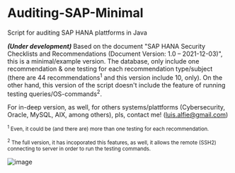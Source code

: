 # Auditing-SAP-Minimal
Script for auditing SAP HANA plattforms in Java

***(Under development)*** Based on the document "SAP HANA Security Checklists and Recommendations (Document Version: 1.0 – 2021-12-03)", this is a minimal/example version. The database, only include one recommendation & one testing for each recommendation type/subject (there are 44 recommendations<sup>1</sup> and this version include 10, only). On the other hand, this version of the script doesn't include the feature of running testing queries/OS-commands<sup>2</sup>.

For in-deep version, as well, for others systems/plattforms (Cybersecurity, Oracle, MySQL, AIX, among others), pls, contact me! (luis.alfie@gmail.com)


<sup><sup>1</sup> Even, it could be (and there are) more than one testing for each recommendation.</sup>

<sup><sup>2</sup> The full version, it has incoporated this features, as well, it allows the remote (SSH2) connecting to server in order to run the testing commands.

  ![image](https://user-images.githubusercontent.com/40904281/147306923-d8458cf2-f323-44d2-94e6-91aea0e0eec2.png)

